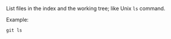 List files in the index and the working tree; like Unix `ls` command.

Example:

```shell
git ls
```
